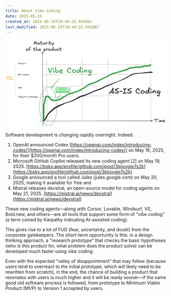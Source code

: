 ```yaml
---
title: About Vibe Coding
date: 2025-05-25
created_at: 2025-05-25T10:44:22.941081
last_modified: 2025-05-25T10:44:22.941087
---
```



![Impact of vibe coding on product desing](vibe_coding.png)

Software development is changing rapidly overnight. Indeed:

1. OpenAI announced Codex [https://openai.com/index/introducing-codex/](https://openai.com/index/introducing-codex/) on May 16, 2025, for their $200/month Pro users.
2. Microsoft GitHub Copilot released its new coding agent [2] on May 19, 2025. [https://bsky.app/profile/github.com/post/3lpjxvgje7s2k](https://bsky.app/profile/github.com/post/3lpjxvgje7s2k)
3. Google announced a tool called Jules (jules.google.com) on May 20, 2025, making it available for free and
4. Mistral releases devstral, an open-source model for coding agents on May 21, 2025. [https://mistral.ai/news/devstral](https://mistral.ai/news/devstral)

These new coding agents—along with Cursor, Lovable, Windsurf, V0, Bold.new, and others—are all tools that support some form of “vibe coding” (a term coined by Karpathy indicating AI-assisted coding).

This gives rise to a lot of FUD (fear, uncertainty, and doubt) from the corporate gatekeepers. The short-term opportunity is this: in a design thinking approach, a “research prototype” that checks the basic hypotheses (who is this product for, what problem does the product solve) can be developed much faster using vibe coding.

Even with the expected “valley of disappointment” that may follow (because users tend to overreact to the initial prototype, which will likely need to be rewritten from scratch), in the end, the chance of building a product that resonates with users is much higher and it will be ready sooner—if the same good old software process is followed, from prototype to Minimum Viable Product (MVP) to Version 1 accepted by users.

<!-- more -->